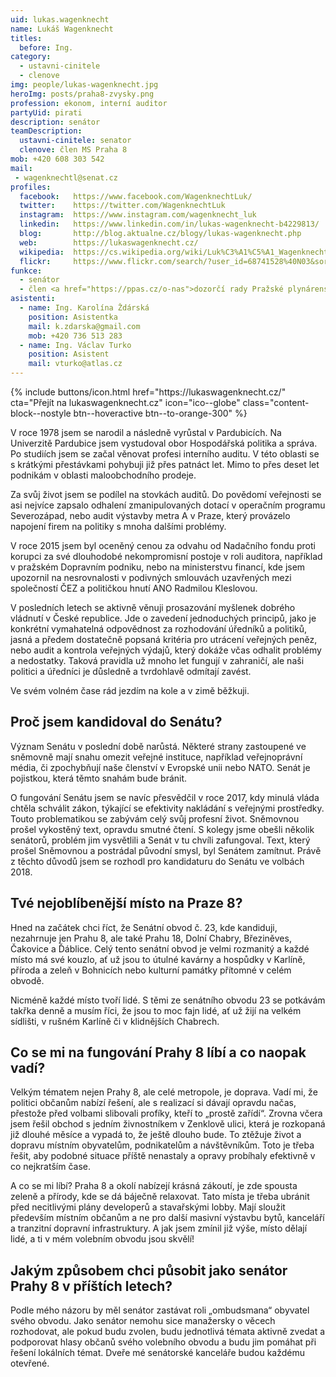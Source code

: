 ```yaml
---
uid: lukas.wagenknecht
name: Lukáš Wagenknecht
titles:
  before: Ing.
category:
  - ustavni-cinitele
  - clenove
img: people/lukas-wagenknecht.jpg
heroImg: posts/praha8-zvysky.png
profession: ekonom, interní auditor
partyUid: pirati
description: senátor
teamDescription: 
  ustavni-cinitele: senator
  clenove: člen MS Praha 8
mob: +420 608 303 542
mail:
 - wagenknechtl@senat.cz
profiles:
  facebook:   https://www.facebook.com/WagenknechtLuk/
  twitter:    https://twitter.com/WagenknechtLuk
  instagram:  https://www.instagram.com/wagenknecht_luk
  linkedin:   https://www.linkedin.com/in/lukas-wagenknecht-b4229813/
  blog:       http://blog.aktualne.cz/blogy/lukas-wagenknecht.php
  web:        https://lukaswagenknecht.cz/
  wikipedia:  https://cs.wikipedia.org/wiki/Luk%C3%A1%C5%A1_Wagenknecht 
  flickr:     https://www.flickr.com/search/?user_id=68741528%40N03&sort=date-taken-desc&view_all=1&text=luk%C3%A1%C5%A1%20wagenknecht 
funkce:
  - senátor
  - člen <a href="https://ppas.cz/o-nas">dozorčí rady Pražské plynárenské, a.s.</a>
asistenti:
  - name: Ing. Karolína Ždárská
    position: Asistentka
    mail: k.zdarska@gmail.com
    mob: +420 736 513 283
  - name: Ing. Václav Turko
    position: Asistent
    mail: vturko@atlas.cz
---
```

<div class="mb-4">
{% include buttons/icon.html href="https://lukaswagenknecht.cz/" cta="Přejít na lukaswagenknecht.cz" icon="ico--globe" class="content-block--nostyle btn--hoveractive btn--to-orange-300" %}
</div>

V roce 1978 jsem se narodil a následně vyrůstal v Pardubicích. Na Univerzitě Pardubice jsem vystudoval obor Hospodářská politika a správa. Po studiích jsem se začal věnovat profesi interního auditu. V této oblasti se s krátkými přestávkami pohybuji již přes patnáct let. Mimo to přes deset let podnikám v oblasti maloobchodního prodeje.

Za svůj život jsem se podílel na stovkách auditů. Do povědomí veřejnosti se asi nejvíce zapsalo odhalení zmanipulovaných dotací v operačním programu Severozápad, nebo audit výstavby metra A v Praze, který provázelo napojení firem na politiky s mnoha dalšími problémy.

V roce 2015 jsem byl oceněný cenou za odvahu od Nadačního fondu proti korupci za své dlouhodobé nekompromisní postoje v roli auditora, například v pražském Dopravním podniku, nebo na ministerstvu financí, kde jsem upozornil na nesrovnalosti v podivných smlouvách uzavřených mezi společností ČEZ a političkou hnutí ANO Radmilou Kleslovou.

V posledních letech se aktivně věnuji prosazování myšlenek dobrého vládnutí v České republice. Jde o zavedení jednoduchých principů, jako je konkrétní vymahatelná odpovědnost za rozhodování úředníků a politiků, jasná a předem dostatečně popsaná kritéria pro utrácení veřejných peněz, nebo audit a kontrola veřejných výdajů, který dokáže včas odhalit problémy a nedostatky. Taková pravidla už mnoho let fungují v zahraničí, ale naši politici a úředníci je důsledně a tvrdohlavě odmítají zavést.

Ve svém volném čase rád jezdím na kole a v zimě běžkuji.


## Proč jsem kandidoval do Senátu?

Význam Senátu v poslední době narůstá. Některé strany zastoupené ve
sněmovně mají snahu omezit veřejné instituce, například veřejnoprávní
média, či zpochybňují naše členství v Evropské unii nebo NATO. Senát je
pojistkou, která těmto snahám bude bránit.

O fungování Senátu jsem se navíc přesvědčil v roce 2017, kdy minulá
vláda chtěla schválit zákon, týkající se efektivity nakládání s veřejnými
prostředky. Touto problematikou se zabývám celý svůj profesní život.
Sněmovnou prošel vykostěný text, opravdu smutné čtení. S kolegy jsme obešli
několik senátorů, problém jim vysvětlili a Senát v tu chvíli
zafungoval. Text, který prošel Sněmovnou a postrádal původní smysl, byl
Senátem zamítnut. Právě z těchto důvodů jsem se rozhodl pro kandidaturu do
Senátu ve volbách 2018.


## Tvé nejoblíbenější místo na Praze 8?

Hned na začátek chci říct, že Senátní obvod č. 23, kde kandiduji,
nezahrnuje jen Prahu 8, ale také Prahu 18, Dolní Chabry, Březiněves,
Čakovice a Ďáblice. Celý tento senátní obvod je velmi rozmanitý a každé
místo má své kouzlo, ať už jsou to útulné kavárny a hospůdky v Karlíně,
příroda a zeleň v Bohnicích nebo kulturní památky přítomné v celém obvodě.

Nicméně každé místo tvoří lidé. S těmi ze senátního obvodu 23 se potkávám
takřka denně a musím říci, že jsou to moc fajn lidé, ať už žijí na velkém
sídlišti, v rušném Karlíně či v klidnějších Chabrech.

## Co se mi na fungování Prahy 8 líbí a co naopak vadí?

Velkým tématem nejen Prahy 8, ale celé metropole, je doprava. Vadí mi, že
politici občanům nabízí řešení, ale s realizací si dávají opravdu načas,
přestože před volbami slibovali profíky, kteří to „prostě zařídí“. Zrovna
včera jsem řešil obchod s jedním živnostníkem v Zenklově ulici, která je
rozkopaná již dlouhé měsíce a vypadá to, že ještě dlouho bude. To ztěžuje
život a dopravu místním obyvatelům, podnikatelům a návštěvníkům. Toto je
třeba řešit, aby podobné situace příště nenastaly a opravy probíhaly
efektivně v co nejkratším čase.

A co se mi líbí? Praha 8 a okolí nabízejí krásná zákoutí, je zde spousta
zeleně a přírody, kde se dá báječně relaxovat. Tato místa je třeba ubránit
před necitlivými plány developerů a stavařskými lobby. Mají sloužit
především místním občanům a ne pro další masivní výstavbu bytů, kanceláří a
tranzitní dopravní infrastruktury. A jak jsem zmínil již výše, místo
dělají lidé, a ti v mém volebním obvodu jsou skvělí!

## Jakým způsobem chci působit jako senátor Prahy 8 v příštích letech?

Podle mého názoru by měl senátor zastávat roli „ombudsmana“ obyvatel svého
obvodu. Jako senátor nemohu sice manažersky o věcech rozhodovat, ale pokud
budu zvolen, budu jednotlivá témata aktivně zvedat a podporovat hlasy
občanů svého volebního obvodu a budu jim pomáhat při řešení lokálních
témat. Dveře mé senátorské kanceláře budou každému otevřené.
